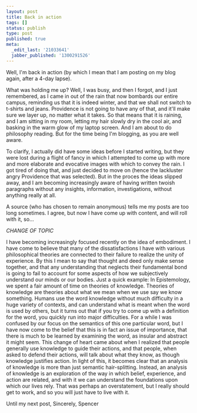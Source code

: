 ```yaml
---
layout: post
title: Back in action
tags: []
status: publish
type: post
published: true
meta:
  _edit_last: '21033641'
  jabber_published: '1300291526'
---
```

Well, I'm back in action (by which I mean that I am posting on my blog again, after a 4-day lapse).

What was holding me up? Well, I was busy, and then I forgot, and I just remembered, as I came in out of the rain that now bombards our entire campus, reminding us that it is indeed winter, and that we shall not switch to t-shirts and jeans. Providence is not going to have any of that, and it'll make sure we layer up, no matter what it takes. So that means that it is raining, and I am sitting in my room, letting my hair slowly dry in the cool air, and basking in the warm glow of my laptop screen. And I am about to do philosophy reading. But for the time being I'm blogging, as you are well aware. 

To clarify, I actually did have some ideas before I started writing, but they were lost during a flight of fancy in which I attempted to come up with more and more elaborate and evocative images with which to convey the rain. I got tired of doing that, and just decided to move on (hence the lackluster angry Providence that was selected). But in the proces the ideas slipped away, and I am becoming increasingly aware of having written twoish paragraphs without any insights, information, investigations, without anything really at all.

A source (who has chosen to remain anonymous) tells me my posts are too long sometimes. I agree, but now I have come up with content, and will roll with it, so...

*CHANGE OF TOPIC*

I have becoming increasingly focused recently on the idea of embodiment. I have come to believe that many of the dissatisfactions I have with various philosophical theories are connected to their failure to realize the unity of experience. By this I mean to say that thought and deed only make sense together, and that any understanding that neglects their fundamental bond is going to fail to account for some aspects of how we subjectively understand our minds or our bodies. Just a quick example: In Epistemology, we spent a fair amount of time on theories of knowledge. Theories of knowledge are theories about what we mean when we use say we know something. Humans use the word knowledge without much difficulty in a huge variety of contexts, and can understand what is meant when the word is used by others, but it turns out that if you try to come up with a definition for the word, you quickly run into major difficulties. For a while I was confused by our focus on the semantics of this one particular word, but I have now come to the belief that this is in fact an issue of importance, that there is much to be learned by examining the word, as insular and abstract it might seem. This change of heart came about when I realized that people generally use knowledge to guide their actions, and that people, when asked to defend their actions, will talk about what they know, as though knowledge justifies action. In light of this, it becomes clear that an analysis of knowledge is more than just semantic hair-splitting. Instead, an analysis of knowledge is an exploration of the way in which belief, experience, and action are related, and with it we can understand the foundations upon which our lives rely. That was perhaps an overstatement, but I really should get to work, and so you will just have to live with it.

Until my next post, 
Sincerely, 
Spencer
